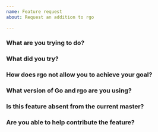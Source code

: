 ```yaml
---
name: Feature request
about: Request an addition to rgo

---
```

<!--
Please make sure your issue title matches the Go convention; a summary
of the problem, prefixed by the primary affected package.
-->
### What are you trying to do?
<!-- Describe the problem you are trying to solve. -->


### What did you try?
<!-- Please include a link to a minimal reproducer here. -->


### How does rgo not allow you to achieve your goal?


### What version of Go and rgo are you using?
<!--
Paste the output of `go version` and if you are installing rgo from source, paste
the output of `(cd $(go env GOPATH)/src/github.com/rgonomic/rgo && git rev-parse HEAD)`.
-->


### Is this feature absent from the current master?


### Are you able to help contribute the feature?
<!-- Can you provide code contributions or information to help? -->

